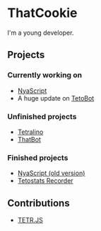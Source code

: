 # ThatCookie
I'm a young developer.
## Projects
### Currently working on
* [NyaScript](https://github.com/NyaScript/NyaScript)
* A huge update on [TetoBot](https://github.com/ThatCookie/Tetobot)

### Unfinished projects
* [Tetralino](https://github.com/ThatCookie/Tetralino)
* [ThatBot](https://github.com/ThatCookie/ThatBot)

### Finished projects
* [NyaScript (old version)](https://githun.com/NyaScript/NyaScript-old)
* [Tetostats Recorder](https://github.com/ThatCookie/Tetostats-recorder)

## Contributions
* [TETR.JS](https://github.com/tetrjs/tetr.js)
